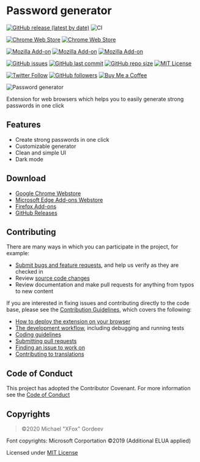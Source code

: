 # Password generator
[![GitHub release (latest by date)](https://img.shields.io/github/v/release/xfox111/PasswordGeneratorExtension)](https://github.com/xfox111/PasswordGeneratorExtension/releases/latest)
![CI](https://github.com/XFox111/PasswordGeneratorExtension/workflows/CI/badge.svg)

[![Chrome Web Store](https://img.shields.io/chrome-web-store/users/jnjobgjobffgmgfnkpkjfjkkfhfikmfl?label=Chrome%20Webstore%20downloads)](https://chrome.google.com/webstore/detail/jnjobgjobffgmgfnkpkjfjkkfhfikmfl)
[![Chrome Web Store](https://img.shields.io/chrome-web-store/rating/jnjobgjobffgmgfnkpkjfjkkfhfikmfl)](https://chrome.google.com/webstore/detail/jnjobgjobffgmgfnkpkjfjkkfhfikmfl)

[![Mozilla Add-on](https://img.shields.io/amo/users/easy-password-generator?label=Firefox%20Webstore%20downloads)](https://addons.mozilla.org/firefox/addon/easy-password-generator/)
[![Mozilla Add-on](https://img.shields.io/amo/rating/easy-password-generator)](https://addons.mozilla.org/firefox/addon/easy-password-generator/)
[![Mozilla Add-on](https://img.shields.io/amo/dw/easy-password-generator)](https://addons.mozilla.org/firefox/addon/easy-password-generator/)

[![GitHub issues](https://img.shields.io/github/issues/xfox111/PasswordGeneratorExtension)](https://github.com/xfox111/PasswordGeneratorExtension/issues)
[![GitHub last commit](https://img.shields.io/github/last-commit/xfox111/PasswordGeneratorExtension)](https://github.com/xfox111/PasswordGeneratorExtension/commits/master)
[![GitHub repo size](https://img.shields.io/github/repo-size/xfox111/PasswordGeneratorExtension?label=repo%20size)](https://github.com/xfox111/PasswordGeneratorExtension)
[![MIT License](https://img.shields.io/github/license/xfox111/PasswordGeneratorExtension)](https://opensource.org/licenses/MIT)

[![Twitter Follow](https://img.shields.io/twitter/follow/xfox111?style=social)](https://twitter.com/xfox111)
[![GitHub followers](https://img.shields.io/github/followers/xfox111?label=Follow%20@xfox111&style=social)](https://github.com/xfox111)
[![Buy Me a Coffee](https://img.shields.io/badge/Buy%20Me%20a%20Coffee-%40xfox111-orange)](https://buymeacoffee.com/xfox111)

![Password generator](https://xfox111.net/1cj439)

Extension for web browsers which helps you to easily generate strong passwords in one click

## Features
- Create strong passwords in one click
- Customizable generator
- Clean and simple UI
- Dark mode

## Download
- [Google Chrome Webstore](https://chrome.google.com/webstore/detail/jnjobgjobffgmgfnkpkjfjkkfhfikmfl)
- [Microsoft Edge Add-ons Webstore](https://microsoftedge.microsoft.com/addons/detail/manimdhobjbkfpeeehlhhneookiokpbj)
- [Firefox Add-ons](https://addons.mozilla.org/en-US/firefox/addon/easy-password-generator/)
- [GitHub Releases](https://github.com/xfox111/PasswordGeneratorExtension/releases/latest)

## Contributing
There are many ways in which you can participate in the project, for example:
- [Submit bugs and feature requests](https://github.com/xfox111/PasswordGeneratorExtension/issues), and help us verify as they are checked in
- Review [source code changes](https://github.com/xfox111/PasswordGeneratorExtension/pulls)
- Review documentation and make pull requests for anything from typos to new content

If you are interested in fixing issues and contributing directly to the code base, please see the [Contribution Guidelines](https://github.com/XFox111/PasswordGeneratorExtension/blob/master/CONTRIBUTING.md), which covers the following:
- [How to deploy the extension on your browser](https://github.com/XFox111/PasswordGeneratorExtension/blob/master/CONTRIBUTING.md#deploy-test-version-on-your-browser)
- [The development workflow](https://github.com/XFox111/PasswordGeneratorExtension/blob/master/CONTRIBUTING.md#development-workflow), including debugging and running tests
- [Coding guidelines](https://github.com/XFox111/PasswordGeneratorExtension/blob/master/CONTRIBUTING.md#coding-guidelines)
- [Submitting pull requests](https://github.com/XFox111/PasswordGeneratorExtension/blob/master/CONTRIBUTING.md#submitting-pull-requests)
- [Finding an issue to work on](https://github.com/XFox111/PasswordGeneratorExtension/blob/master/CONTRIBUTING.md#finding-an-issue-to-work-on)
- [Contributing to translations](https://github.com/XFox111/PasswordGeneratorExtension/blob/master/CONTRIBUTING.md#contributing-to-translations)

## Code of Conduct
This project has adopted the Contributor Covenant. For more information see the [Code of Conduct](https://github.com/XFox111/PasswordGeneratorExtension/blob/master/CODE_OF_CONDUCT.md)

## Copyrights
> ©2020 Michael "XFox" Gordeev

Font copyrights: Microsoft Corportation ©2019 (Additional ELUA applied)

Licensed under [MIT License](https://opensource.org/licenses/MIT)